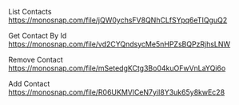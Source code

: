 List Contacts
https://monosnap.com/file/jQW0ychsFV8QNhCLfSYpq6eTIQguQ2 

Get Contact By Id
https://monosnap.com/file/vd2CYQndsycMe5nHPZsBQPzRjhsLNW 

Remove Contact
https://monosnap.com/file/mSetedgKCtg3Bo04kuOFwVnLaYQi6o

Add Contact
https://monosnap.com/file/R06UKMVlCeN7yiI8Y3uk65y8kwEc28 
